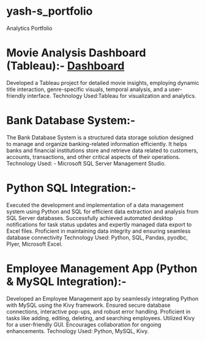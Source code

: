 # yash-s_portfolio
Analytics Portfolio
# Movie Analysis Dashboard (Tableau):- **[Dashboard](https://yashjagdale0207.github.io/Movies_Analysis_-Tableau-/)**
Developed a Tableau project for detailed movie insights, employing dynamic title interaction, genre-specific visuals, temporal analysis, and a user-friendly interface.
Technology Used:Tableau for visualization and analytics.

# Bank Database System:- 
The Bank Database System is a structured data storage solution designed to manage and organize banking-related information efficiently. It helps banks and financial institutions store and retrieve data related to customers, accounts, transactions, and other critical aspects of their operations.
Technology Used: - Microsoft SQL Server Management Studio.

# Python SQL Integration:- 
Executed the development and implementation of a data management system using Python and SQL for efficient data extraction and analysis from SQL Server databases. Successfully achieved automated desktop notifications for task status updates and expertly managed data export to Excel files. Proficient in maintaining data integrity and ensuring seamless database connectivity
Technology Used: Python, SQL, Pandas, pyodbc, Plyer, Microsoft Excel.

# Employee Management App (Python & MySQL Integration):-
Developed an Employee Management app by seamlessly integrating Python with MySQL using the Kivy framework. Ensured secure database connections, interactive pop-ups, and robust error handling. Proficient in tasks like adding, editing, deleting, and searching employees. Utilized Kivy for a user-friendly GUI. Encourages collaboration for ongoing enhancements.
Technology Used: Python, MySQL, Kivy.
